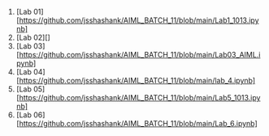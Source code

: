 1. [Lab 01][https://github.com/jsshashank/AIML_BATCH_11/blob/main/Lab1_1013.ipynb]
2. [Lab 02][]
3. [Lab 03][https://github.com/jsshashank/AIML_BATCH_11/blob/main/Lab03_AIML.ipynb]
4. [Lab 04][https://github.com/jsshashank/AIML_BATCH_11/blob/main/lab_4.ipynb]
5. [Lab 05][https://github.com/jsshashank/AIML_BATCH_11/blob/main/Lab5_1013.ipynb]
6. [Lab 06][https://github.com/jsshashank/AIML_BATCH_11/blob/main/Lab_6.ipynb]

